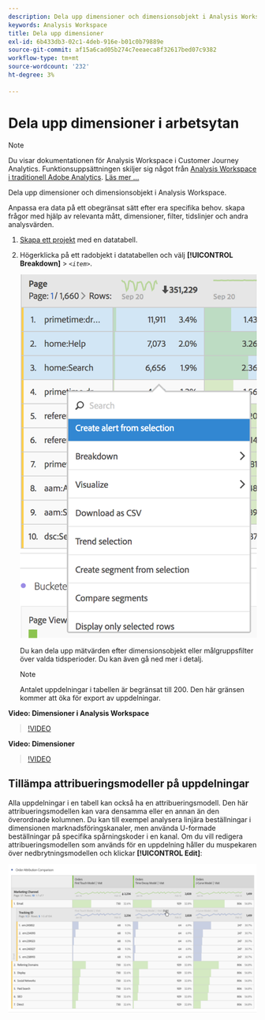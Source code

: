 ```yaml
---
description: Dela upp dimensioner och dimensionsobjekt i Analysis Workspace.
keywords: Analysis Workspace
title: Dela upp dimensioner
exl-id: 6b433db3-02c1-4deb-916e-b01c0b79889e
source-git-commit: af15a6cad05b274c7eeaeca8f32617bed07c9382
workflow-type: tm+mt
source-wordcount: '232'
ht-degree: 3%

---
```


# Dela upp dimensioner i arbetsytan

>[!NOTE]
>
>Du visar dokumentationen för Analysis Workspace i Customer Journey Analytics. Funktionsuppsättningen skiljer sig något från [Analysis Workspace i traditionell Adobe Analytics](https://experienceleague.adobe.com/docs/analytics/analyze/analysis-workspace/home.html). [Läs mer …](/help/getting-started/cja-aa.md)

Dela upp dimensioner och dimensionsobjekt i Analysis Workspace.

Anpassa era data på ett obegränsat sätt efter era specifika behov. skapa frågor med hjälp av relevanta mått, dimensioner, filter, tidslinjer och andra analysvärden.

1. [Skapa ett projekt](/help/analysis-workspace/home.md) med en datatabell.
1. Högerklicka på ett radobjekt i datatabellen och välj **[!UICONTROL Breakdown]** > *`<item>`*.

   ![Stegresultat](assets/fa_data_table_actions.png)

   Du kan dela upp mätvärden efter dimensionsobjekt eller målgruppsfilter över valda tidsperioder. Du kan även gå ned mer i detalj.

   >[!NOTE]
   >
   >Antalet uppdelningar i tabellen är begränsat till 200. Den här gränsen kommer att öka för export av uppdelningar.

**Video: Dimensioner i Analysis Workspace**

>[!VIDEO](https://video.tv.adobe.com/v/23971)

**Video: Dimensioner**

>[!VIDEO](https://video.tv.adobe.com/v/23969)

## Tillämpa attribueringsmodeller på uppdelningar

Alla uppdelningar i en tabell kan också ha en attribueringsmodell. Den här attribueringsmodellen kan vara densamma eller en annan än den överordnade kolumnen. Du kan till exempel analysera linjära beställningar i dimensionen marknadsföringskanaler, men använda U-formade beställningar på specifika spårningskoder i en kanal. Om du vill redigera attribueringsmodellen som används för en uppdelning håller du muspekaren över nedbrytningsmodellen och klickar **[!UICONTROL Edit]**:

![Brytningsinställningar](assets/breakdown_settings.png)
